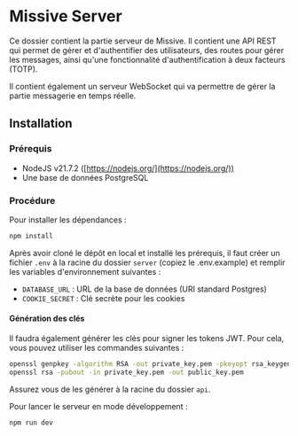 # Missive Server

Ce dossier contient la partie serveur de Missive. Il contient une API REST qui permet de gérer et d'authentifier des utilisateurs, des routes pour gérer les messages, ainsi qu'une fonctionnalité d'authentification à deux facteurs (TOTP).

Il contient également un serveur WebSocket qui va permettre de gérer la partie messagerie en temps réelle.

## Installation

### Prérequis

- NodeJS v21.7.2 ([https://nodejs.org/](https://nodejs.org/))
- Une base de données PostgreSQL

### Procédure

Pour installer les dépendances :

```bash
npm install
```

Après avoir cloné le dépôt en local et installé les prérequis, il faut créer un fichier `.env` à la racine du dossier `server` (copiez le .env.example) et remplir les variables d'environnement suivantes :

- `DATABASE_URL` : URL de la base de données (URI standard Postgres)
- `COOKIE_SECRET` : Clé secrète pour les cookies

#### Génération des clés

Il faudra également générer les clés pour signer les tokens JWT. Pour cela, vous pouvez utiliser les commandes suivantes :

```bash
openssl genpkey -algorithm RSA -out private_key.pem -pkeyopt rsa_keygen_bits:2048
openssl rsa -pubout -in private_key.pem -out public_key.pem
```

Assurez vous de les générer à la racine du dossier `api`.

Pour lancer le serveur en mode développement :

```bash
npm run dev
```
